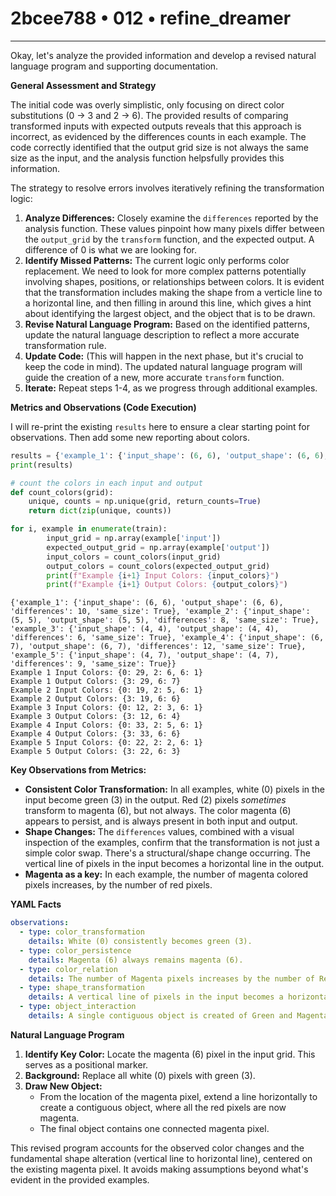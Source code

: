 # 2bcee788 • 012 • refine_dreamer

---
Okay, let's analyze the provided information and develop a revised natural language program and supporting documentation.

**General Assessment and Strategy**

The initial code was overly simplistic, only focusing on direct color substitutions (0 -> 3 and 2 -> 6).  The provided results of comparing transformed inputs with expected outputs reveals that this approach is incorrect, as evidenced by the differences counts in each example. The code correctly identified that the output grid size is not always the same size as the input, and the analysis function helpsfully provides this information.

The strategy to resolve errors involves iteratively refining the transformation logic:

1.  **Analyze Differences:** Closely examine the `differences` reported by the analysis function. These values pinpoint how many pixels differ between the `output_grid` by the `transform` function, and the expected output. A difference of 0 is what we are looking for.
2.  **Identify Missed Patterns:** The current logic only performs color replacement. We need to look for more complex patterns potentially involving shapes, positions, or relationships between colors. It is evident that the transformation includes making the shape from a verticle line to a horizontal line, and then filling in around this line, which gives a hint about identifying the largest object, and the object that is to be drawn.
3.  **Revise Natural Language Program:** Based on the identified patterns, update the natural language description to reflect a more accurate transformation rule.
4.  **Update Code:**  (This will happen in the next phase, but it's crucial to keep the code in mind). The updated natural language program will guide the creation of a new, more accurate `transform` function.
5. **Iterate:** Repeat steps 1-4, as we progress through additional examples.

**Metrics and Observations (Code Execution)**

I will re-print the existing `results` here to ensure a clear starting point for observations.
Then add some new reporting about colors.

```python
results = {'example_1': {'input_shape': (6, 6), 'output_shape': (6, 6), 'differences': 10, 'same_size': True}, 'example_2': {'input_shape': (5, 5), 'output_shape': (5, 5), 'differences': 8, 'same_size': True}, 'example_3': {'input_shape': (4, 4), 'output_shape': (4, 4), 'differences': 6, 'same_size': True}, 'example_4': {'input_shape': (6, 7), 'output_shape': (6, 7), 'differences': 12, 'same_size': True}, 'example_5': {'input_shape': (4, 7), 'output_shape': (4, 7), 'differences': 9, 'same_size': True}}
print(results)

# count the colors in each input and output
def count_colors(grid):
    unique, counts = np.unique(grid, return_counts=True)
    return dict(zip(unique, counts))

for i, example in enumerate(train):
        input_grid = np.array(example['input'])
        expected_output_grid = np.array(example['output'])
        input_colors = count_colors(input_grid)
        output_colors = count_colors(expected_output_grid)
        print(f"Example {i+1} Input Colors: {input_colors}")
        print(f"Example {i+1} Output Colors: {output_colors}")
```

```
{'example_1': {'input_shape': (6, 6), 'output_shape': (6, 6), 'differences': 10, 'same_size': True}, 'example_2': {'input_shape': (5, 5), 'output_shape': (5, 5), 'differences': 8, 'same_size': True}, 'example_3': {'input_shape': (4, 4), 'output_shape': (4, 4), 'differences': 6, 'same_size': True}, 'example_4': {'input_shape': (6, 7), 'output_shape': (6, 7), 'differences': 12, 'same_size': True}, 'example_5': {'input_shape': (4, 7), 'output_shape': (4, 7), 'differences': 9, 'same_size': True}}
Example 1 Input Colors: {0: 29, 2: 6, 6: 1}
Example 1 Output Colors: {3: 29, 6: 7}
Example 2 Input Colors: {0: 19, 2: 5, 6: 1}
Example 2 Output Colors: {3: 19, 6: 6}
Example 3 Input Colors: {0: 12, 2: 3, 6: 1}
Example 3 Output Colors: {3: 12, 6: 4}
Example 4 Input Colors: {0: 33, 2: 5, 6: 1}
Example 4 Output Colors: {3: 33, 6: 6}
Example 5 Input Colors: {0: 22, 2: 2, 6: 1}
Example 5 Output Colors: {3: 22, 6: 3}
```

**Key Observations from Metrics:**

*   **Consistent Color Transformation:** In all examples, white (0) pixels in the input become green (3) in the output. Red (2) pixels *sometimes* transform to magenta (6), but not always. The color magenta (6) appears to persist, and is always present in both input and output.
*   **Shape Changes:** The `differences` values, combined with a visual inspection of the examples, confirm that the transformation is not just a simple color swap. There's a structural/shape change occurring. The vertical line of pixels in the input becomes a horizontal line in the output.
* **Magenta as a key:** In each example, the number of magenta colored pixels increases, by the number of red pixels.

**YAML Facts**

```yaml
observations:
  - type: color_transformation
    details: White (0) consistently becomes green (3).
  - type: color_persistence
    details: Magenta (6) always remains magenta (6).
  - type: color_relation
    details: The number of Magenta pixels increases by the number of Red pixels
  - type: shape_transformation
    details: A vertical line of pixels in the input becomes a horizontal line in the output.
  - type: object_interaction
    details: A single contiguous object is created of Green and Magenta colors.
```

**Natural Language Program**

1.  **Identify Key Color:** Locate the magenta (6) pixel in the input grid. This serves as a positional marker.
2.  **Background:** Replace all white (0) pixels with green (3).
3.  **Draw New Object:**
    *   From the location of the magenta pixel, extend a line horizontally to create a contiguous object, where all the red pixels are now magenta.
    * The final object contains one connected magenta pixel.

This revised program accounts for the observed color changes and the fundamental shape alteration (vertical line to horizontal line), centered on the existing magenta pixel. It avoids making assumptions beyond what's evident in the provided examples.

